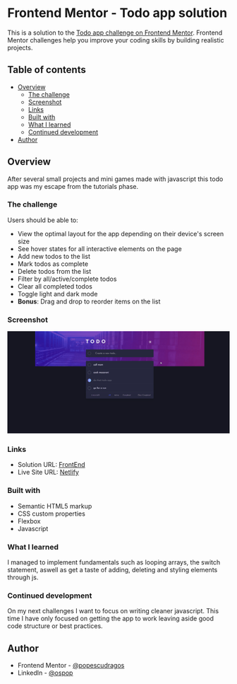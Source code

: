 # Frontend Mentor - Todo app solution

This is a solution to the [Todo app challenge on Frontend Mentor](https://www.frontendmentor.io/challenges/todo-app-Su1_KokOW). Frontend Mentor challenges help you improve your coding skills by building realistic projects.

## Table of contents

- [Overview](#overview)
  - [The challenge](#the-challenge)
  - [Screenshot](#screenshot)
  - [Links](#links)
  <!-- - [My process](#my-process) -->
  - [Built with](#built-with)
  - [What I learned](#what-i-learned)
  - [Continued development](#continued-development)
  <!-- - [Useful resources](#useful-resources) -->
- [Author](#author)
<!-- - [Acknowledgments](#acknowledgments) -->

<!-- **Note: Delete this note and update the table of contents based on what sections you keep.** -->

## Overview

After several small projects and mini games made with javascript this todo app was my escape from the tutorials phase.

### The challenge

Users should be able to:

- View the optimal layout for the app depending on their device's screen size
- See hover states for all interactive elements on the page
- Add new todos to the list
- Mark todos as complete
- Delete todos from the list
- Filter by all/active/complete todos
- Clear all completed todos
- Toggle light and dark mode
- **Bonus**: Drag and drop to reorder items on the list

### Screenshot

![](./Animation.gif)

### Links

- Solution URL: [FrontEnd](https://www.frontendmentor.io/solutions/todo-app-js-and-scss-64YOAWbOQ)
- Live Site URL: [Netlify](https://todo-app-main.netlify.app/)

<!-- ## My process -->

### Built with

- Semantic HTML5 markup
- CSS custom properties
- Flexbox
- Javascript

<!-- **Note: These are just examples. Delete this note and replace the list above with your own choices** -->

### What I learned

I managed to implement fundamentals such as looping arrays, the switch statement, aswell as get a taste of adding, deleting and styling elements through js.

### Continued development

On my next challenges I want to focus on writing cleaner javascript. This time I have only focused on getting the app to work leaving aside good code structure or best practices.

<!-- ### Useful resources

- [Example resource 1](https://www.example.com) - This helped me for XYZ reason. I really liked this pattern and will use it going forward.
- [Example resource 2](https://www.example.com) - This is an amazing article which helped me finally understand XYZ. I'd recommend it to anyone still  -->

## Author

<!-- - Website - [Add your name here](https://www.your-site.com) -->

- Frontend Mentor - [@popescudragos](https://www.frontendmentor.io/profile/popescudragos)
- LinkedIn - [@ospop](https://www.linkedin.com/in/ospop/)
  <!-- - Twitter - [@yourusername](https://www.twitter.com/yourusername) -->
  <!-- ## Acknowledgments -->
